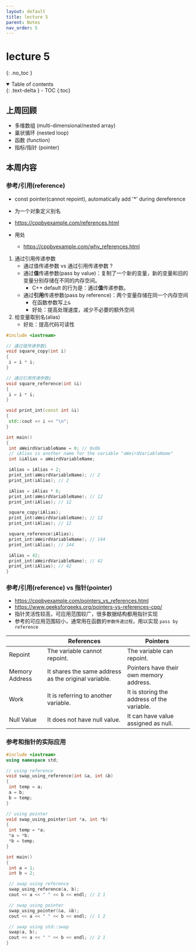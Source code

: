 ```yaml
---
layout: default
title: lecture 5
parent: Notes
nav_order: 5
---
```


# lecture 5
{: .no_toc }

<details open markdown="block">
  <summary>
    Table of contents
  </summary>
  {: .text-delta }
- TOC
{:toc}
</details>

## 上周回顾

- 多维数组 (multi-dimensional/nested array)
- 巢状循环 (nested loop)
- 函数 (function)
- 指标/指针 (pointer)

## 本周内容

### 参考/引用(reference)

- const pointer(cannot repoint), automatically add '\*' during dereference
- 为一个对象定义别名
- <https://cppbyexample.com/references.html>

- 用处
  - <https://cppbyexample.com/why_references.html>

1. 通过引用传递参数
	- 通过值传递参数 vs 通过引用传递参数 ?
	- 通过**值**传递参数(pass by value)：复制了一个新的变量，新的变量和旧的变量分别存储在不同的内存空间。
		- C++ default 的行为是：通过**值**传递参数。
	- 通过**引用**传递参数(pass by reference)：两个变量存储在同一个内存空间
		- 在函数参数写上`&`
		- 好处：提高处理速度，减少不必要的额外空间
2. 给变量取别名(alias)
	- 好处：提高代码可读性

``` cpp
#include <iostream>

// 通过值传递参数i
void square_copy(int i)
{
 i = i * i;
}

// 通过引用传递参数i
void square_reference(int &i)
{
 i = i * i;
}

void print_int(const int &i)
{
 std::cout << i << "\n";
}

int main()
{
 int aWeirdVariableName = 0; // 0x0b
 // iAlias is another name for the variable "aWeirdVariableName"
 int &iAlias = aWeirdVariableName;

 iAlias = iAlias + 2;
 print_int(aWeirdVariableName); // 2
 print_int(iAlias); // 2

 iAlias = iAlias * 6;
 print_int(aWeirdVariableName); // 12
 print_int(iAlias); // 12

 square_copy(iAlias); 
 print_int(aWeirdVariableName); // 12
 print_int(iAlias); // 12

 square_reference(iAlias);
 print_int(aWeirdVariableName); // 144
 print_int(iAlias); // 144

 iAlias = 42;
 print_int(aWeirdVariableName); // 42
 print_int(iAlias); // 42
}
```

### 参考/引用(reference) vs 指针(pointer)

- <https://cppbyexample.com/pointers_vs_references.html>
- <https://www.geeksforgeeks.org/pointers-vs-references-cpp/>
- 指针灵活性较高，可应用范围较广，很多数据结构都用指针实现
- 参考的可应用范围较小，通常用在函数的`参数传递过程`，用以实现 `pass by reference`

|                | References                                               | Pointers                                                           |
| -------------- | -------------------------------------------------------- | ------------------------------------------------------------------ |
| Repoint   | The variable cannot repoint.          | The variable can repoint.                        |
| Memory Address | It shares the same address as the original variable.     | Pointers have their own memory address.                            |
| Work           | It is referring to another variable.                     | It is storing the address of the variable.                         |
| Null Value     | It does not have null value.                             | It can have value assigned as null.                                |

### 参考和指针的实际应用

```cpp
#include <iostream>
using namespace std;

// using reference
void swap_using_reference(int &a, int &b)
{
 int temp = a;
 a = b;
 b = temp;
}

// using pointer
void swap_using_pointer(int *a, int *b)
{
 int temp = *a;
 *a = *b;
 *b = temp;
}

int main()
{
 int a = 1;
 int b = 2;

 // swap using reference
 swap_using_reference(a, b);
 cout << a << " " << b << endl; // 2 1

 // swap using pointer
 swap_using_pointer(&a, &b);
 cout << a << " " << b << endl; // 1 2

 // swap using std::swap
 swap(a, b);
 cout << a << " " << b << endl; // 2 1
}
```
